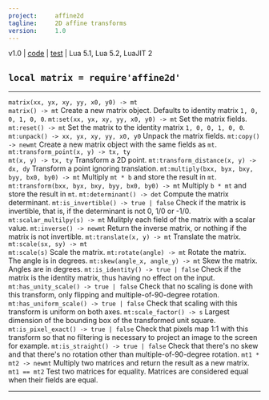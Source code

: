 ```yaml
---
project:     affine2d
tagline:     2D affine transforms
version:     1.0
---
```


v1.0 | [code](http://code.google.com/p/lua-files/source/browse/affine2d.lua) | [test](http://code.google.com/p/lua-files/source/browse/affine2d_test.lua) | Lua 5.1, Lua 5.2, LuaJIT 2

## `local matrix = require'affine2d'`

--------------------------------------------------------------- --------------------------------------------------------------------------------------
`matrix(xx, yx, xy, yy, x0, y0) -> mt` <br> `matrix() -> mt`    Create a new matrix object. Defaults to identity matrix `1, 0, 0, 1, 0, 0`.
`mt:set(xx, yx, xy, yy, x0, y0) -> mt`                          Set the matrix fields.
`mt:reset() -> mt`                                              Set the matrix to the identity matrix `1, 0, 0, 1, 0, 0`.
`mt:unpack() -> xx, yx, xy, yy, x0, y0`                         Unpack the matrix fields.
`mt:copy() -> newmt`                                            Create a new matrix object with the same fields as `mt`.
`mt:transform_point(x, y) -> tx, ty` <br> `mt(x, y) -> tx, ty`  Transform a 2D point.
`mt:transform_distance(x, y) -> dx, dy`                         Transform a point ignoring translation.
`mt:multiply(bxx, byx, bxy, byy, bx0, by0) -> mt`               Multiply `mt * b` and store the result in `mt`.
`mt:transform(bxx, byx, bxy, byy, bx0, by0) -> mt`              Multiply `b * mt` and store the result in `mt`.
`mt:determinant() -> det`                                       Compute the matrix determinant.
`mt:is_invertible() -> true | false`                            Check if the matrix is invertible, that is, if the determinant is not 0, 1/0 or -1/0.
`mt:scalar_multilpy(s) -> mt`                                   Mulitply each field of the matrix with a scalar value.
`mt:inverse() -> newmt`                                         Return the inverse matrix, or nothing if the matrix is not invertible.
`mt:translate(x, y) -> mt`                                      Translate the matrix.
`mt:scale(sx, sy) -> mt` <br> `mt:scale(s)`                     Scale the matrix.
`mt:rotate(angle) -> mt`                                        Rotate the matrix. The angle is in degrees.
`mt:skew(angle_x, angle_y) -> mt`                               Skew the matrix. Angles are in degrees.
`mt:is_identity() -> true | false`                              Check if the matrix is the identity matrix, thus having no effect on the input.
`mt:has_unity_scale() -> true | false`                          Check that no scaling is done with this transform, only flipping and multiple-of-90-degree rotation.
`mt:has_uniform_scale() -> true | false`                        Check that scaling with this transform is uniform on both axes.
`mt:scale_factor() -> s`                                        Largest dimension of the bounding box of the transformed unit square.
`mt:is_pixel_exact() -> true | false`                           Check that pixels map 1:1 with this transform so that no filtering is necessary to project an image to the screen for example.
`mt:is_straight() -> true | false`                              Check that there's no skew and that there's no rotation other than multiple-of-90-degree rotation.
`mt1 * mt2 -> newmt`                                            Multiply two matrices and return the result as a new matrix.
`mt1 == mt2`                                                    Test two matrices for equality. Matrices are considered equal when their fields are equal.
--------------------------------------------------------------- --------------------------------------------------------------------------------------
